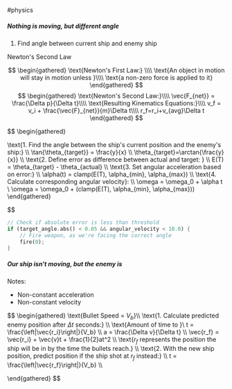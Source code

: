 #physics

##### Nothing is moving, but different angle
1. Find angle between current ship and enemy ship

Newton's Second Law

$$
\begin{gathered}
\text{Newton's First Law:} \\\\
\text{An object in motion will stay in motion unless }\\\\
\text{a non-zero force is applied to it}
\end{gathered}
$$
$$
\begin{gathered}
\text{Newton's Second Law:}\\\\
\vec{F_{net}} = \frac{\Delta p}{\Delta t}\\\\
\text{Resulting Kinematics Equations:}\\\\
v_f = v_i + \frac{\vec{F}_{net}}{m}\Delta t\\\\
r_f=r_i+v_{avg}\Delta t
\end{gathered}
$$


$$
\begin{gathered}

\text{1. Find the angle between the ship's current position and the enemy's ship:}
\\\\
\tan{\theta_{target}} = \frac{y}{x}
\\\\
\theta_{target}=\arctan{\frac{y}{x}}
\\\\
\text{2. Define error as difference between actual and target: }
\\\\
E(T) = \theta_{target} - \theta_{actual}
\\\\
\text{3. Set angular acceleration based on error:}
\\\\
\alpha(t) = clamp(E(T), \alpha_{min}, \alpha_{max}) 
\\\\
\text{4. Calculate corresponding angular velocity}:
\\\\
\omega = \omega_0 + \alpha t \\
\omega = \omega_0 + (clamp(E(T), \alpha_{min}, \alpha_{max}))
\end{gathered}

$$


```rust
// Check if absolute error is less than threshold
if (target_angle.abs() < 0.05 && angular_velocity < 10.0) {
	// Fire weapon, as we're facing the correct angle
	fire(0);
}
```


##### Our ship isn't moving, but the enemy is
Notes:
- Non-constant acceleration
- Non-constant velocity

$$
\begin{gathered}
\text{Bullet Speed = $V_b$}\\\\
\text{1. Calculate predicted enemy position after $\Delta t$ seconds:}
\\\\
\text{Amount of time to }\\
t = \frac{\left|\vec{r_i}\right|}{V_b}
\\\\
a = \frac{\Delta v}{\Delta t} 
\\\\
\vec{r_f} = \vec{r_i} + \vec{v}t + \frac{1}{2}at^2
\\\\
\text{$r_f$ represents the position the ship will be in by the time the bullets reach.}
\\\\
\text{2. With the new ship position, predict position if the ship shot at $r_f$ instead:}
\\\\
t = \frac{\left|\vec{r_f}\right|}{V_b}
\\\\

\end{gathered}
$$